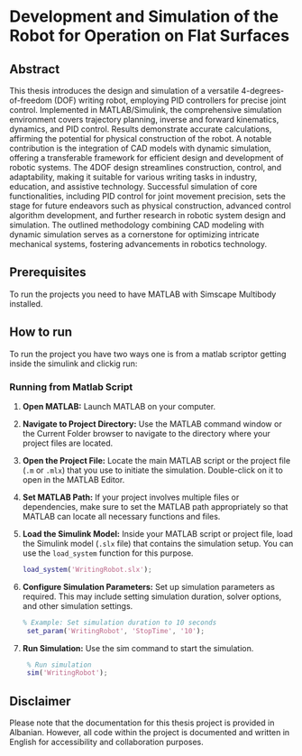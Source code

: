 # Development and Simulation of the Robot for Operation on Flat Surfaces

## Abstract

This thesis introduces the design and simulation of a versatile 4-degrees-of-freedom (DOF) writing robot, employing PID controllers for precise 
joint control. Implemented in MATLAB/Simulink, the comprehensive simulation environment covers trajectory planning, inverse and forward kinematics,
 dynamics, and PID control. Results demonstrate accurate calculations, affirming the potential for physical construction of the robot. 
 A notable contribution is the integration of CAD models with dynamic simulation, offering a transferable framework for efficient design and
 development of robotic systems. The 4DOF design streamlines construction, control, and adaptability, making it suitable for various writing
 tasks in industry, education, and assistive technology. Successful simulation of core functionalities, including PID control for joint movement
 precision, sets the stage for future endeavors such as physical construction, advanced control algorithm development, and further research in
 robotic system design and simulation. The outlined methodology combining CAD modeling with dynamic simulation serves as a cornerstone for optimizing
 intricate mechanical systems, fostering advancements in robotics technology.

## Prerequisites
To run the projects you need to have MATLAB with Simscape Multibody installed.

## How to run
To run the project you have two ways one is from a matlab scriptor getting inside the simulink and clickig run:

 ### Running from Matlab Script
1. **Open MATLAB:**
   Launch MATLAB on your computer.

2. **Navigate to Project Directory:**
   Use the MATLAB command window or the Current Folder browser to navigate to the directory where your project files are located.

3. **Open the Project File:**
   Locate the main MATLAB script or the project file (`.m` or `.mlx`) that you use to initiate the simulation. Double-click on it to open in the MATLAB Editor.

4. **Set MATLAB Path:**
   If your project involves multiple files or dependencies, make sure to set the MATLAB path appropriately so that MATLAB can locate all necessary functions and files.

5. **Load the Simulink Model:**
   Inside your MATLAB script or project file, load the Simulink model (`.slx` file) that contains the simulation setup. You can use the `load_system` function for this purpose.

   ```matlab
   load_system('WritingRobot.slx');
    ```
6. **Configure Simulation Parameters:**
   Set up simulation parameters as required. This may include setting simulation duration, solver options, and other simulation settings.
   
   ```matlab
   % Example: Set simulation duration to 10 seconds
    set_param('WritingRobot', 'StopTime', '10');
    ```
7. **Run Simulation:**
    Use the sim command to start the simulation.

   ```matlab
    % Run simulation
    sim('WritingRobot');
    ```

## Disclaimer

Please note that the documentation for this thesis project is provided in Albanian. However, all code within the project is documented and written in English for accessibility and collaboration purposes.

